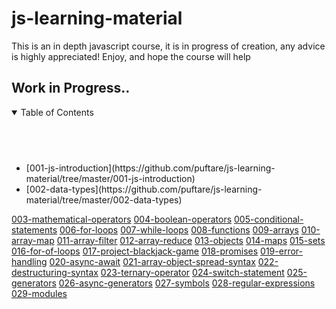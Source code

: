 # js-learning-material

This is an in depth javascript course, it is in progress of creation, any advice is highly appreciated!
Enjoy, and hope the course will help

## Work in Progress..

<details open>
<summary>Table of Contents</summary>

## <br>

<ul>
<li>[001-js-introduction](https://github.com/puftare/js-learning-material/tree/master/001-js-introduction)</li>
<li>[002-data-types](https://github.com/puftare/js-learning-material/tree/master/002-data-types)</li>
</ul>

[003-mathematical-operators](https://github.com/puftare/js-learning-material/tree/master/003-mathematical-operators)
[004-boolean-operators](https://github.com/puftare/js-learning-material/tree/master/004-boolean-operators)
[005-conditional-statements](https://github.com/puftare/js-learning-material/tree/master/005-conditional-statements)
[006-for-loops](https://github.com/puftare/js-learning-material/tree/master/006-for-loops)
[007-while-loops](https://github.com/puftare/js-learning-material/tree/master/007-while-loops)
[008-functions](https://github.com/puftare/js-learning-material/tree/master/008-functions)
[009-arrays](https://github.com/puftare/js-learning-material/tree/master/009-arrays)
[010-array-map](https://github.com/puftare/js-learning-material/tree/master/010-array-map)
[011-array-filter](https://github.com/puftare/js-learning-material/tree/master/011-array-filter)
[012-array-reduce](https://github.com/puftare/js-learning-material/tree/master/012-array-reduce)
[013-objects](https://github.com/puftare/js-learning-material/tree/master/013-objects)
[014-maps](https://github.com/puftare/js-learning-material/tree/master/014-maps)
[015-sets](https://github.com/puftare/js-learning-material/tree/master/015-sets)
[016-for-of-loops](https://github.com/puftare/js-learning-material/tree/master/016-for-of-loops)
[017-project-blackjack-game](https://github.com/puftare/js-learning-material/tree/master/017-Project-Blackjack-Game)
[018-promises](https://github.com/puftare/js-learning-material/tree/master/018-promises)
[019-error-handling](https://github.com/puftare/js-learning-material/tree/master/019-error-handling)
[020-async-await](https://github.com/puftare/js-learning-material/tree/master/020-async-await)
[021-array-object-spread-syntax](https://github.com/puftare/js-learning-material/tree/master/021-array-object-spread-syntax)
[022-destructuring-syntax](https://github.com/puftare/js-learning-material/tree/master/022-destructuring-syntax)
[023-ternary-operator](https://github.com/puftare/js-learning-material/tree/master/023-ternary-operator)
[024-switch-statement](https://github.com/puftare/js-learning-material/tree/master/024-switch-statement)
[025-generators](https://github.com/puftare/js-learning-material/tree/master/025-generators)
[026-async-generators](https://github.com/puftare/js-learning-material/tree/master/026-async-generators)
[027-symbols](https://github.com/puftare/js-learning-material/tree/master/027-symbols)
[028-regular-expressions](https://github.com/puftare/js-learning-material/tree/master/028-regular-expressions)
[029-modules](https://github.com/puftare/js-learning-material/tree/master/029-modules)

</details>
